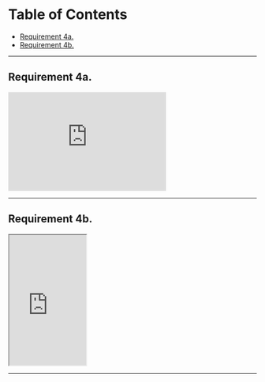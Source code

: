 <h1>Table of Contents</h1>

<ul>
<li><a href="zephyrcarter.github.io/#4a.">Requirement 4a.</a>
</li>
<li><a href="zephyrcarter.github.io/#4b.">Requirement 4b.</a>
</li>
  
</ul>

<hr>

<div id="4a.">
<h2>Requirement 4a.</h2>
</div>
<iframe width="320" height="200" src="https://m.youtube.com/embed/watch?v=UkID_0K0mE0&t=9sfeature=share" title="YouTube video player" frameborder="0" allow="accelerometer; autoplay; picture-in-picture; web-share" allowfullscreen></iframe>
<hr>
<div id="4b.">
<h2>Requirement 4b.</h2>
</div>
<iframe width="156" height="264" src="https://m.youtube.com/embed/p1-pCzzK0gQfeature=share" allowfullscreen></iframe>
<hr>

